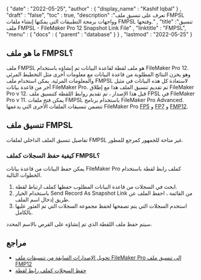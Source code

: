 {
  "date" : "2022-05-25",
  "author" : {
    "display_name" : "Kashif Iqbal"
} ,
  "draft" : "false",
  "toc" : true,
  "description" :"تعرف على تنسيق ملف FMPSL وواجهات برمجة التطبيقات التي يمكنها إنشاء ملفات FMPSL وفتحها." ,
  "title" :"تنسيق ملف FMPSL - FileMaker Pro 12 Snapshot Link File" ,
  "linktitle" : "FMPSL",
  "menu" : {
    "docs" : {
      "parent" : "database"
}
} ,
  "lastmod" : "2022-05-25"
}

## ما هو ملف FMPSL؟

ملف FMPSL هو ملف لقطة لقاعدة البيانات تم إنشاؤه باستخدام FileMaker Pro 12. وهو يخزن النتائج المطلوبة من قاعدة البيانات مع معلومات أخرى مثل التخطيط المرئي والمعلومات المرئية. يمكن استخدام ملف FMPSL لاستعادة كل هذه البيانات في مثيل آخر من قاعدة بيانات FileMaker Pro. تم تقديم تنسيق الملف هذا مع إطلاق FileMaker Pro v 12. قبل هذا الإصدار ، تم تقديم روابط اللقطة كتنسيق ملف FPSL في FileMaker Pro v 11. يمكن فتح ملفات FMPSL باستخدام برنامج FileMaker Pro Advanced. تتضمن تنسيقات الملفات الأخرى التي يدعمها FileMaker Pro [FP5](/ar/database/fp5/) و [FP7](/ar/database/fp7/) و [FMP12](/ar/database/fmp12/).

## تنسيق ملف FMPSL

تفاصيل تنسيق الملف الداخلي لملفات FMPSL غير متاحة للجمهور كمرجع للمطور.

### كيفية حفظ السجلات كملف FMPSL؟

يمكن حفظ البيانات من قاعدة بيانات FileMaker Pro كملف رابط لقطة باستخدام الخطوات التالية.

1. ابحث في السجلات من قاعدة البيانات المطلوب حفظها كملف ارتباط لقطة.
1. باستخدام الخيار Send Record As Snapshot Link من القائمة ، احفظ الملف عن طريق إدخال اسم الملف.
1. استخدم السجلات التي يتم تصفحها لحفظ مجموعة السجلات التي تم العثور عليها بالكامل.

سيتم حفظ ملف اللقطة الذي تم إنشاؤه على القرص بالاسم المحدد.

## مراجع

* [تحويل الإصدارات السابقة من تنسيقات ملف FileMaker Pro إلى تنسيق ملف FMP12](https://fmhelp.filemaker.com/help/16/fmp/en/index.html#page/FMP_Help/converting-files.html)
* [حفظ السجلات كملف رابط لقطة](https://fmhelp.filemaker.com/help/12/fmp/en/html/import_export.17.5.html)

